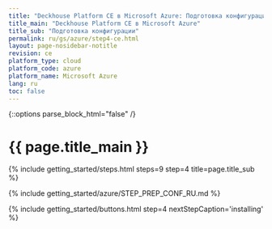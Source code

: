 ```yaml
---
title: "Deckhouse Platform CE в Microsoft Azure: Подготовка конфигурации"
title_main: "Deckhouse Platform CE в Microsoft Azure"
title_sub: "Подготовка конфигурации"
permalink: ru/gs/azure/step4-ce.html
layout: page-nosidebar-notitle
revision: ce
platform_type: cloud
platform_code: azure
platform_name: Microsoft Azure
lang: ru
toc: false
---
```


<link rel="stylesheet" type="text/css" href='{{ assets["getting-started.css"].digest_path }}' />
<script type="text/javascript" src='{{ assets["getting-started.js"].digest_path }}'></script>

{::options parse_block_html="false" /}

<h1 class="docs__title">{{ page.title_main }}</h1>
{% include getting_started/steps.html steps=9 step=4 title=page.title_sub %}

{% include getting_started/azure/STEP_PREP_CONF_RU.md %}

{% include getting_started/buttons.html step=4 nextStepCaption='installing' %}
